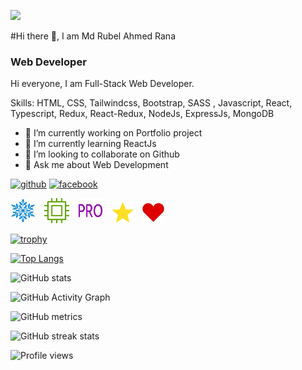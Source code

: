 ![](https://scontent.fdac2-1.fna.fbcdn.net/v/t39.30808-6/294518479_1205227416996873_5588567955269116446_n.png?_nc_cat=107&ccb=1-7&_nc_sid=e3f864&_nc_eui2=AeGbxsVCtGIDted3zw72WcfllilhiQw7PG2WKWGJDDs8bT0ckeRJrsAT_teFFr_0FLIm_U2R_6MM2zfzV5DjywiV&_nc_ohc=zA79DDfx6u0AX9RjIPq&_nc_zt=23&_nc_ht=scontent.fdac2-1.fna&oh=00_AT_A_dmOOR4Z8QkvW2lmRbnSyFjyhA7MnL_pvou-sQYWvg&oe=62E82CA0)



#Hi there 👋, I am Md Rubel Ahmed Rana
### Web Developer


Hi everyone, I am Full-Stack Web Developer.

Skills: HTML, CSS, Tailwindcss, Bootstrap, SASS , Javascript, React, Typescript, Redux, React-Redux, NodeJs, ExpressJs, MongoDB

- 🔭 I’m currently working on Portfolio project 
- 🌱 I’m currently learning ReactJs 
- 👯 I’m looking to collaborate on Github 
- 💬 Ask me about Web Development 


[<img src='https://cdn.jsdelivr.net/npm/simple-icons@3.0.1/icons/github.svg' alt='github' height='40'>](https://github.com/Md-Rubel-Ahmed-Rana)  [<img src='https://cdn.jsdelivr.net/npm/simple-icons@3.0.1/icons/facebook.svg' alt='facebook' height='40'>](https://www.facebook.com/mdrubelahmed.rana.98)  

<a href='https://archiveprogram.github.com/'><img src='https://raw.githubusercontent.com/acervenky/animated-github-badges/master/assets/acbadge.gif' width='40' height='40'></a> <a href='https://docs.github.com/en/developers'><img src='https://raw.githubusercontent.com/acervenky/animated-github-badges/master/assets/devbadge.gif' width='40' height='40'></a> <a href='https://github.com/pricing'><img src='https://raw.githubusercontent.com/acervenky/animated-github-badges/master/assets/pro.gif' width='40' height='40'></a> <a href='https://stars.github.com/'><img src='https://raw.githubusercontent.com/acervenky/animated-github-badges/master/assets/starbadge.gif' width='35' height='35'></a> <a href='https://docs.github.com/en/github/supporting-the-open-source-community-with-github-sponsors'><img src='https://raw.githubusercontent.com/acervenky/animated-github-badges/master/assets/sponsorbadge.gif' width='35' height='35'></a> 

[![trophy](https://github-profile-trophy.vercel.app/?username=Md-Rubel-Ahmed-Rana)](https://github.com/ryo-ma/github-profile-trophy)

[![Top Langs](https://github-readme-stats.vercel.app/api/top-langs/?username=Md-Rubel-Ahmed-Rana)](https://github.com/anuraghazra/github-readme-stats)

![GitHub stats](https://github-readme-stats.vercel.app/api?username=Md-Rubel-Ahmed-Rana&show_icons=true)  

![GitHub Activity Graph](https://activity-graph.herokuapp.com/graph?username=Md-Rubel-Ahmed-Rana)  

![GitHub metrics](https://metrics.lecoq.io/Md-Rubel-Ahmed-Rana)  

![GitHub streak stats](https://github-readme-streak-stats.herokuapp.com/?user=Md-Rubel-Ahmed-Rana)  

![Profile views](https://gpvc.arturio.dev/Md-Rubel-Ahmed-Rana)  
